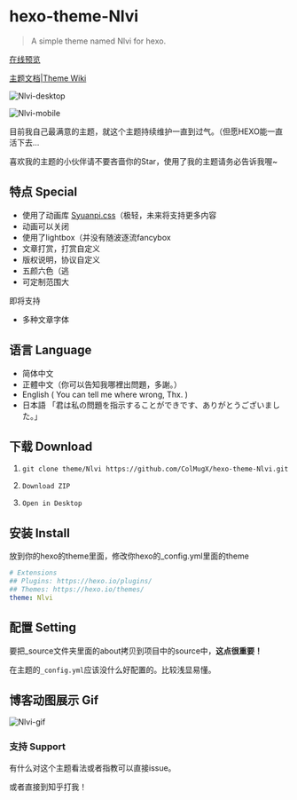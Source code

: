 # hexo-theme-Nlvi

> A simple theme named Nlvi for hexo.

[在线预览](https://colmugx.github.io/PersonalBlog)

[主题文档|Theme Wiki](https://github.com/ColMugX/hexo-theme-Nlvi/wiki)

![Nlvi-desktop](https://github.com/ColMugX/GitBed/raw/master/blog/slvi-desktop.png)

![Nlvi-mobile](https://github.com/ColMugX/GitBed/raw/master/blog/slvi-mobile.png)

目前我自己最满意的主题，就这个主题持续维护一直到过气。（但愿HEXO能一直活下去…

喜欢我的主题的小伙伴请不要吝啬你的Star，使用了我的主题请务必告诉我喔~

## 特点 Special

- 使用了动画库 [Syuanpi.css](https://colmugx.github.io/Syuanpi.css)（极轻，未来将支持更多内容
- 动画可以关闭
- 使用了lightbox（并没有随波逐流fancybox
- 文章打赏，打赏自定义
- 版权说明，协议自定义
- 五颜六色（逃
- 可定制范围大

即将支持
- 多种文章字体

## 语言 Language

- 简体中文
- 正體中文（你可以告知我哪裡出問題，多謝。）
- English ( You can tell me where wrong, Thx. )
- 日本語 「君は私の問題を指示することができです、ありがとうございました。」

## 下载 Download

1. `git clone theme/Nlvi https://github.com/ColMugX/hexo-theme-Nlvi.git`

2.  `Download ZIP`

3.  `Open in Desktop`

## 安装 Install

放到你的hexo的theme里面，修改你hexo的_config.yml里面的theme

```yaml
# Extensions
## Plugins: https://hexo.io/plugins/
## Themes: https://hexo.io/themes/
theme: Nlvi
```

## 配置 Setting

要把_source文件夹里面的about拷贝到项目中的source中，**这点很重要！**

在主题的`_config.yml`应该没什么好配置的。比较浅显易懂。


## 博客动图展示 Gif

![Nlvi-gif](https://github.com/ColMugX/GitBed/raw/master/blog/slvi-gif.gif)

### 支持 Support

有什么对这个主题看法或者指教可以直接issue。

或者直接到知乎打我！

